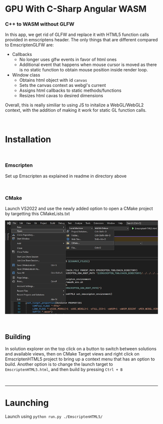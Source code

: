 # GPU With C-Sharp Angular WASM
### C++ to WASM without GLFW

In this app, we get rid of GLFW and replace it with HTML5 function calls provided in emscriptens header.
The only things that are different compared to EmscriptenGLFW are:
- Callbacks
	- No longer uses glfw events in favor of html ones 
	- Additional event that happens when mouse cursor is moved as there is no static function to obtain mouse position inside render loop.
- Window class
	- Obtains html object with id `canvas`
	- Sets the canvas context as webgl's current
	- Assigns html callbacks to static methods/functions
	- Resizes html cavas to desired dimensions

Overall, this is really similiar to using JS to initalize a WebGL/WebGL2 context, with the addition of making it work for static GL function calls.

<br>

# Installation
<br>

### Emscripten

Set up Emscripten as explained in readme in directory above

<br>

### CMake

Launch VS2022 and use the newly added option to open a CMake project by targetting this CMakeLists.txt

![Opening a CMake project in VS2022](../Docs/img4.jpg)


<br>

## Building

In solution explorer on the top click on a button to switch between solutions and available views, then on CMake Target views and right click on EmscriptenHTML5 project to bring up a context menu that has an option to build. 
Another option is to change the launch target to `EmscriptenHTML5.html`, and then build by pressing `Ctrl + B`

<br>

-----

# Launching

Launch using ```python run.py ./EmscriptenHTML5/```

